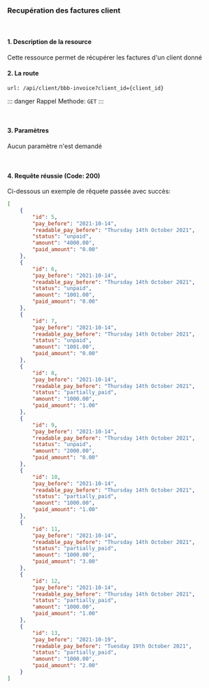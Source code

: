 <meta charset="utf-8"/>

### Recupération des factures client

<br />

#### 1. Description de la resource

Cette ressource permet de récupérer les factures d'un client donné

#### 2. La route
```
url: /api/client/bbb-invoice?client_id={client_id}
```

::: danger Rappel
Methode:  `GET`
:::

<br />

#### 3. Paramètres

Aucun paramètre n'est demandé

<br />

#### 4. Requête réussie (Code: 200)

Ci-dessous un exemple de rêquete passée avec succès:

``` JSON
[
    {
        "id": 5,
        "pay_before": "2021-10-14",
        "readable_pay_before": "Thursday 14th October 2021",
        "status": "unpaid",
        "amount": "4000.00",
        "paid_amount": "0.00"
    },
    {
        "id": 6,
        "pay_before": "2021-10-14",
        "readable_pay_before": "Thursday 14th October 2021",
        "status": "unpaid",
        "amount": "1001.00",
        "paid_amount": "0.00"
    },
    {
        "id": 7,
        "pay_before": "2021-10-14",
        "readable_pay_before": "Thursday 14th October 2021",
        "status": "unpaid",
        "amount": "1001.00",
        "paid_amount": "0.00"
    },
    {
        "id": 8,
        "pay_before": "2021-10-14",
        "readable_pay_before": "Thursday 14th October 2021",
        "status": "partially_paid",
        "amount": "1000.00",
        "paid_amount": "1.00"
    },
    {
        "id": 9,
        "pay_before": "2021-10-14",
        "readable_pay_before": "Thursday 14th October 2021",
        "status": "unpaid",
        "amount": "2000.00",
        "paid_amount": "0.00"
    },
    {
        "id": 10,
        "pay_before": "2021-10-14",
        "readable_pay_before": "Thursday 14th October 2021",
        "status": "partially_paid",
        "amount": "1000.00",
        "paid_amount": "1.00"
    },
    {
        "id": 11,
        "pay_before": "2021-10-14",
        "readable_pay_before": "Thursday 14th October 2021",
        "status": "partially_paid",
        "amount": "1000.00",
        "paid_amount": "3.00"
    },
    {
        "id": 12,
        "pay_before": "2021-10-14",
        "readable_pay_before": "Thursday 14th October 2021",
        "status": "partially_paid",
        "amount": "1000.00",
        "paid_amount": "1.00"
    },
    {
        "id": 13,
        "pay_before": "2021-10-19",
        "readable_pay_before": "Tuesday 19th October 2021",
        "status": "partially_paid",
        "amount": "1000.00",
        "paid_amount": "2.00"
    }
]
```

